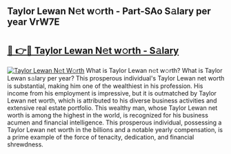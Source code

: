 ## Taylor Lewan N𝚎t w𝚘rth - Part-SAo S𝚊lary per year VrW7E

# <h2><a href="http://gc1fh1.nevu.top/?p=Taylor+Lewan">🔗 👉🔴 Taylor Lewan N𝚎t w𝚘rth - S𝚊lary</a></h2>

[![Taylor Lewan N𝚎t W𝚘rth](https://i.imgur.com/Oavwk0R.jpeg)](http://gc1fh1.nevu.top/?p=Taylor+Lewan)
What is Taylor Lewan n𝚎t w𝚘rth? What is Taylor Lewan s𝚊lary per year?
This prosperous individual's Taylor Lewan net worth is substantial, making him one of the wealthiest in his profession. His income from his employment is impressive, but it is outmatched by Taylor Lewan net worth, which is attributed to his diverse business activities and extensive real estate portfolio. This wealthy man, whose Taylor Lewan net worth is among the highest in the world, is recognized for his business acumen and financial intelligence. This prosperous individual, possessing a Taylor Lewan net worth in the billions and a notable yearly compensation, is a prime example of the force of tenacity, dedication, and financial shrewdness.
